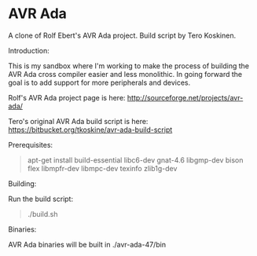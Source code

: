 # AVR Ada
A clone of Rolf Ebert's AVR Ada project. Build script by Tero Koskinen.

Introduction:

This is my sandbox where I'm working to make the process of building the AVR Ada cross compiler
easier and less monolithic. In going forward the goal is to add support for more peripherals and devices.

Rolf's AVR Ada project page is here: http://sourceforge.net/projects/avr-ada/

Tero's original AVR Ada build script is here: https://bitbucket.org/tkoskine/avr-ada-build-script

Prerequisites:

> apt-get install build-essential libc6-dev gnat-4.6 libgmp-dev bison flex libmpfr-dev libmpc-dev texinfo zlib1g-dev

Building:

Run the build script:

> ./build.sh

Binaries:

AVR Ada binaries will be built in ./avr-ada-47/bin
